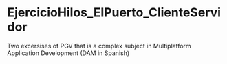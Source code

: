 # EjercicioHilos_ElPuerto_ClienteServidor
Two excersises of PGV that is a complex subject in Multiplatform Application Development (DAM in Spanish)
